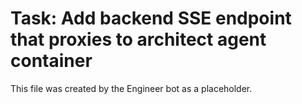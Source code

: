 # Task: Add backend SSE endpoint  that proxies to architect agent container
This file was created by the Engineer bot as a placeholder.
